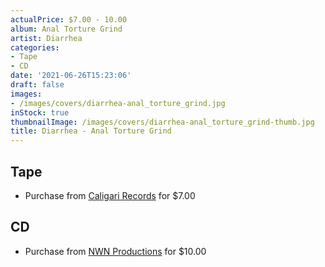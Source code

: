 ```yaml
---
actualPrice: $7.00 - 10.00
album: Anal Torture Grind
artist: Diarrhea
categories:
- Tape
- CD
date: '2021-06-26T15:23:06'
draft: false
images:
- /images/covers/diarrhea-anal_torture_grind.jpg
inStock: true
thumbnailImage: /images/covers/diarrhea-anal_torture_grind-thumb.jpg
title: Diarrhea - Anal Torture Grind
---
```


## Tape
* Purchase from [Caligari Records](https://caligarirecords.storenvy.com/products/30105706-diarrhea-anal-torture-grind) for $7.00
## CD
* Purchase from [NWN Productions](http://shop.nwnprod.com/index.php?route=product/product&path=93&product_id=12027&sort=pd.name&order=ASC) for $10.00
